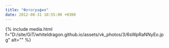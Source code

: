 ```yaml
---
title: "Фотография"
date: 2012-08-31 10:55:00 +0300
---
```



{% include media.html f="D:/site/GiT/whiteldragon.github.io/assets/vk_photos/3/6sWpRaNNyEo.jpg" alt="" %}
